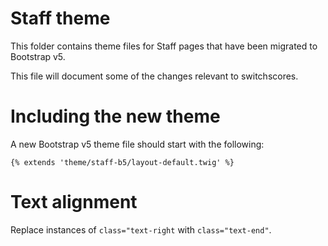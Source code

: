 # Staff theme

This folder contains theme files for Staff pages that have been migrated to Bootstrap v5.

This file will document some of the changes relevant to switchscores.

# Including the new theme

A new Bootstrap v5 theme file should start with the following:

`{% extends 'theme/staff-b5/layout-default.twig' %}`

# Text alignment

Replace instances of `class="text-right` with `class="text-end"`.

